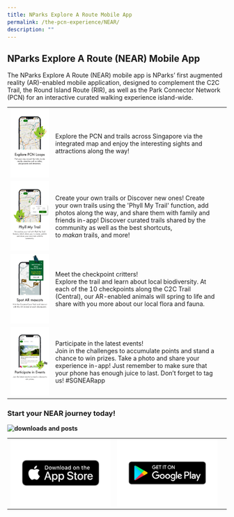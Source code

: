 ```yaml
---
title: NParks Explore A Route Mobile App
permalink: /the-pcn-experience/NEAR/
description: ""
---
```

## NParks Explore A Route (NEAR) Mobile App

The NParks Explore A Route (NEAR) mobile app is NParks’ first augmented reality (AR)-enabled mobile application, designed to complement the C2C Trail, the Round Island Route (RIR), as well as the Park Connector Network (PCN) for an interactive curated walking experience island-wide.


| | | |
| -------- | -------- | -------- |
| ![Explore PCN](/images/Explore.png) | Explore the PCN and trails across Singapore via the integrated map and enjoy the interesting sights and attractions along the way!   | |
| ![Phyll My Trail](/images/Phyll%20my%20Trail.png) |  Create your own trails or Discover new ones! Create your own trails using the 'Phyll My Trail' function, add photos along the way, and share them with family and friends in-app! Discover curated trails shared by the community as well as the best shortcuts, to _makan_ trails, and more!   | |
| ![Augmented Reality](/images/Augmented%20Reality.png) | Meet the checkpoint critters! <br> Explore the trail and learn about local biodiversity. At each of the 10 checkpoints along the C2C Trail (Central), our AR-enabled animals will spring to life and share with you more about our local flora and fauna.       | | |
| ![Participate in Events](/images/Participate%20in%20Events.png) | Participate in the latest events! <br> Join in the challenges to accumulate points and stand a chance to win prizes. Take a photo and share your experience in-app! Just remember to make sure that your phone has enough juice to last. Don’t forget to tag us! #SGNEARapp     | |


### Start your NEAR journey today!



**![downloads and posts](https://www.nparks.gov.sg/-/media/peb/coast-to-coast/main-page-images/downloads-,-a-,-posts.ashx?h=354&w=400&la=en&hash=5039D2B934576AF3B420DA5B91562FDCF9E92470)**

|  |  |  |
| -------- | -------- | -------- |
| ![Apple Store](/images/App_Store_(iOS).png) | ![Google Play](/images/Google_Play-Badge.png) |  |